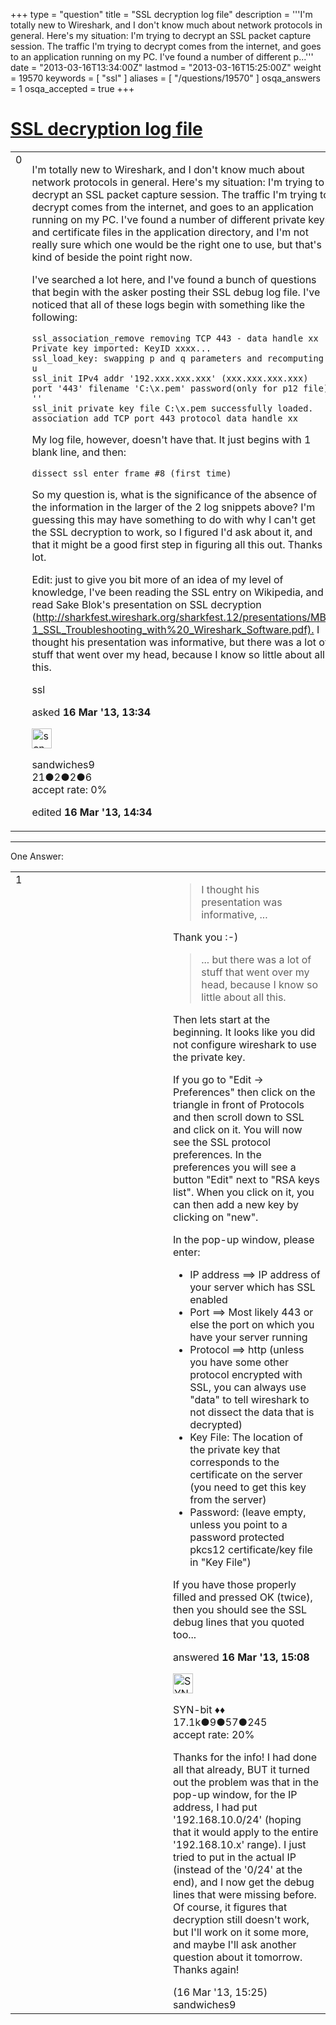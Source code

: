 +++
type = "question"
title = "SSL decryption log file"
description = '''I&#x27;m totally new to Wireshark, and I don&#x27;t know much about network protocols in general. Here&#x27;s my situation: I&#x27;m trying to decrypt an SSL packet capture session. The traffic I&#x27;m trying to decrypt comes from the internet, and goes to an application running on my PC. I&#x27;ve found a number of different p...'''
date = "2013-03-16T13:34:00Z"
lastmod = "2013-03-16T15:25:00Z"
weight = 19570
keywords = [ "ssl" ]
aliases = [ "/questions/19570" ]
osqa_answers = 1
osqa_accepted = true
+++

<div class="headNormal">

# [SSL decryption log file](/questions/19570/ssl-decryption-log-file)

</div>

<div id="main-body">

<div id="askform">

<table id="question-table" style="width:100%;"><colgroup><col style="width: 50%" /><col style="width: 50%" /></colgroup><tbody><tr class="odd"><td style="width: 30px; vertical-align: top"><div class="vote-buttons"><span id="post-19570-upvote" class="ajax-command post-vote up" rel="nofollow" title="I like this post (click again to cancel)"> </span><div id="post-19570-score" class="post-score" title="current number of votes">0</div><span id="post-19570-downvote" class="ajax-command post-vote down" rel="nofollow" title="I dont like this post (click again to cancel)"> </span> <span id="favorite-mark" class="ajax-command favorite-mark" rel="nofollow" title="mark/unmark this question as favorite (click again to cancel)"> </span><div id="favorite-count" class="favorite-count"></div></div></td><td><div id="item-right"><div class="question-body"><p>I'm totally new to Wireshark, and I don't know much about network protocols in general. Here's my situation: I'm trying to decrypt an SSL packet capture session. The traffic I'm trying to decrypt comes from the internet, and goes to an application running on my PC. I've found a number of different private keys and certificate files in the application directory, and I'm not really sure which one would be the right one to use, but that's kind of beside the point right now.<br />
</p><p>I've searched a lot here, and I've found a bunch of questions that begin with the asker posting their SSL debug log file. I've noticed that all of these logs begin with something like the following:</p><pre><code>ssl_association_remove removing TCP 443 - data handle xx
Private key imported: KeyID xxxx...
ssl_load_key: swapping p and q parameters and recomputing u
ssl_init IPv4 addr &#39;192.xxx.xxx.xxx&#39; (xxx.xxx.xxx.xxx) port &#39;443&#39; filename &#39;C:\x.pem&#39; password(only for p12 file) &#39;&#39;
ssl_init private key file C:\x.pem successfully loaded.
association_add TCP port 443 protocol data handle xx</code></pre><p>My log file, however, doesn't have that. It just begins with 1 blank line, and then:</p><pre><code>dissect_ssl enter frame #8 (first time)</code></pre><p>So my question is, what is the significance of the absence of the information in the larger of the 2 log snippets above? I'm guessing this may have something to do with why I can't get the SSL decryption to work, so I figured I'd ask about it, and that it might be a good first step in figuring all this out. Thanks a lot.</p><p>Edit: just to give you bit more of an idea of my level of knowledge, I've been reading the SSL entry on Wikipedia, and I read Sake Blok's presentation on SSL decryption (<a href="http://sharkfest.wireshark.org/sharkfest.12/presentations/MB-1_SSL_Troubleshooting_with%20_Wireshark_Software.pdf).">http://sharkfest.wireshark.org/sharkfest.12/presentations/MB-1_SSL_Troubleshooting_with%20_Wireshark_Software.pdf).</a> I thought his presentation was informative, but there was a lot of stuff that went over my head, because I know so little about all this.</p></div><div id="question-tags" class="tags-container tags"><span class="post-tag tag-link-ssl" rel="tag" title="see questions tagged &#39;ssl&#39;">ssl</span></div><div id="question-controls" class="post-controls"></div><div class="post-update-info-container"><div class="post-update-info post-update-info-user"><p>asked <strong>16 Mar '13, 13:34</strong></p><img src="https://secure.gravatar.com/avatar/f1e3f650da5cc31a11f1d32ab15e69f4?s=32&amp;d=identicon&amp;r=g" class="gravatar" width="32" height="32" alt="sandwiches9&#39;s gravatar image" /><p><span>sandwiches9</span><br />
<span class="score" title="21 reputation points">21</span><span title="2 badges"><span class="badge1">●</span><span class="badgecount">2</span></span><span title="2 badges"><span class="silver">●</span><span class="badgecount">2</span></span><span title="6 badges"><span class="bronze">●</span><span class="badgecount">6</span></span><br />
<span class="accept_rate" title="Rate of the user&#39;s accepted answers">accept rate:</span> <span title="sandwiches9 has no accepted answers">0%</span> </br></p></div><div class="post-update-info post-update-info-edited"><p><span> edited <strong>16 Mar '13, 14:34</strong> </span></p></div></div><div id="comments-container-19570" class="comments-container"></div><div id="comment-tools-19570" class="comment-tools"></div><div class="clear"></div><div id="comment-19570-form-container" class="comment-form-container"></div><div class="clear"></div></div></td></tr></tbody></table>

------------------------------------------------------------------------

<div class="tabBar">

<span id="sort-top"></span>

<div class="headQuestions">

One Answer:

</div>

</div>

<span id="19572"></span>

<div id="answer-container-19572" class="answer accepted-answer">

<table style="width:100%;"><colgroup><col style="width: 50%" /><col style="width: 50%" /></colgroup><tbody><tr class="odd"><td style="width: 30px; vertical-align: top"><div class="vote-buttons"><span id="post-19572-upvote" class="ajax-command post-vote up" rel="nofollow" title="I like this post (click again to cancel)"> </span><div id="post-19572-score" class="post-score" title="current number of votes">1</div><span id="post-19572-downvote" class="ajax-command post-vote down" rel="nofollow" title="I dont like this post (click again to cancel)"> </span> <span class="accept-answer on" rel="nofollow" title="sandwiches9 has selected this answer as the correct answer"> </span></div></td><td><div class="item-right"><div class="answer-body"><blockquote><p>I thought his presentation was informative, ...</p></blockquote><p>Thank you :-)</p><blockquote><p>... but there was a lot of stuff that went over my head, because I know so little about all this.</p></blockquote><p>Then lets start at the beginning. It looks like you did not configure wireshark to use the private key.</p><p>If you go to "Edit -&gt; Preferences" then click on the triangle in front of Protocols and then scroll down to SSL and click on it. You will now see the SSL protocol preferences. In the preferences you will see a button "Edit" next to "RSA keys list". When you click on it, you can then add a new key by clicking on "new".</p><p>In the pop-up window, please enter:</p><ul><li>IP address ==&gt; IP address of your server which has SSL enabled</li><li>Port ==&gt; Most likely 443 or else the port on which you have your server running</li><li>Protocol ==&gt; http (unless you have some other protocol encrypted with SSL, you can always use "data" to tell wireshark to not dissect the data that is decrypted)</li><li>Key File: The location of the private key that corresponds to the certificate on the server (you need to get this key from the server)</li><li>Password: (leave empty, unless you point to a password protected pkcs12 certificate/key file in "Key File")</li></ul><p>If you have those properly filled and pressed OK (twice), then you should see the SSL debug lines that you quoted too...</p></div><div class="answer-controls post-controls"></div><div class="post-update-info-container"><div class="post-update-info post-update-info-user"><p>answered <strong>16 Mar '13, 15:08</strong></p><img src="https://secure.gravatar.com/avatar/7901a94d8fdd1f9f47cda9a32fcfa177?s=32&amp;d=identicon&amp;r=g" class="gravatar" width="32" height="32" alt="SYN-bit&#39;s gravatar image" /><p><span>SYN-bit ♦♦</span><br />
<span class="score" title="17094 reputation points"><span>17.1k</span></span><span title="9 badges"><span class="badge1">●</span><span class="badgecount">9</span></span><span title="57 badges"><span class="silver">●</span><span class="badgecount">57</span></span><span title="245 badges"><span class="bronze">●</span><span class="badgecount">245</span></span><br />
<span class="accept_rate" title="Rate of the user&#39;s accepted answers">accept rate:</span> <span title="SYN-bit has 174 accepted answers">20%</span></p></div></div><div id="comments-container-19572" class="comments-container"><span id="19574"></span><div id="comment-19574" class="comment"><div id="post-19574-score" class="comment-score"></div><div class="comment-text"><p>Thanks for the info! I had done all that already, BUT it turned out the problem was that in the pop-up window, for the IP address, I had put '192.168.10.0/24' (hoping that it would apply to the entire '192.168.10.x' range). I just tried to put in the actual IP (instead of the '0/24' at the end), and I now get the debug lines that were missing before. Of course, it figures that decryption still doesn't work, but I'll work on it some more, and maybe I'll ask another question about it tomorrow. Thanks again!</p></div><div id="comment-19574-info" class="comment-info"><span class="comment-age">(16 Mar '13, 15:25)</span> <span class="comment-user userinfo">sandwiches9</span></div></div></div><div id="comment-tools-19572" class="comment-tools"></div><div class="clear"></div><div id="comment-19572-form-container" class="comment-form-container"></div><div class="clear"></div></div></td></tr></tbody></table>

</div>

<div class="paginator-container-left">

</div>

</div>

</div>

